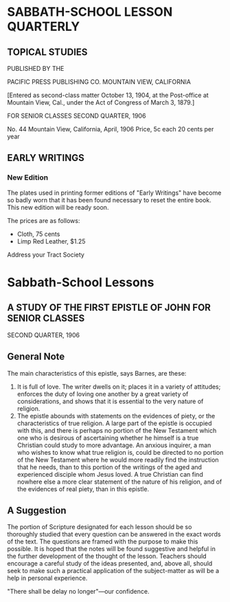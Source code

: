 # SABBATH-SCHOOL LESSON QUARTERLY

## TOPICAL STUDIES

PUBLISHED BY THE

PACIFIC PRESS PUBLISHING CO.
MOUNTAIN VIEW, CALIFORNIA

[Entered as second-class matter October 13, 1904, at the Post-office at Mountain View, Cal., under the Act of Congress of March 3, 1879.]

FOR SENIOR CLASSES                                  SECOND QUARTER, 1906

No. 44       Mountain View, California, April, 1906       Price, 5c each
                                                        20 cents per year

## EARLY WRITINGS
### New Edition

The plates used in printing former editions of "Early Writings" have become so badly worn that it has been found necessary to reset the entire book. This new edition will be ready soon.

The prices are as follows:
- Cloth, 75 cents
- Limp Red Leather, $1.25

Address your Tract Society

# Sabbath-School Lessons

## A STUDY OF THE FIRST EPISTLE OF JOHN FOR SENIOR CLASSES

SECOND QUARTER, 1906

## General Note

The main characteristics of this epistle, says Barnes, are these: 
1. It is full of love. The writer dwells on it; places it in a variety of attitudes; enforces the duty of loving one another by a great variety of considerations, and shows that it is essential to the very nature of religion. 
2. The epistle abounds with statements on the evidences of piety, or the characteristics of true religion. A large part of the epistle is occupied with this, and there is perhaps no portion of the New Testament which one who is desirous of ascertaining whether he himself is a true Christian could study to more advantage. An anxious inquirer, a man who wishes to know what true religion is, could be directed to no portion of the New Testament where he would more readily find the instruction that he needs, than to this portion of the writings of the aged and experienced disciple whom Jesus loved. A true Christian can find nowhere else a more clear statement of the nature of his religion, and of the evidences of real piety, than in this epistle.

## A Suggestion

The portion of Scripture designated for each lesson should be so thoroughly studied that every question can be answered in the exact words of the text. The questions are framed with the purpose to make this possible. It is hoped that the notes will be found suggestive and helpful in the further development of the thought of the lesson. Teachers should encourage a careful study of the ideas presented, and, above all, should seek to make such a practical application of the subject-matter as will be a help in personal experience.

"There shall be delay no longer"—our confidence.